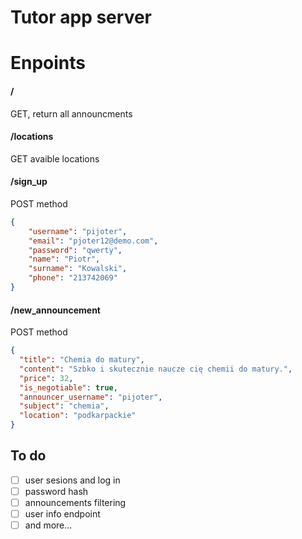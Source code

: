# Tutor app server

# Enpoints
#### /
GET, return all announcments

#### /locations
GET avaible locations

#### /sign_up
POST method
```json
{
    "username": "pijoter",
    "email": "pjoter12@demo.com",
    "password": "qwerty",
    "name": "Piotr",
    "surname": "Kowalski",
    "phone": "213742069"
}
```

#### /new_announcement
POST method
```json
{
  "title": "Chemia do matury",
  "content": "Szbko i skutecznie naucze cię chemii do matury.",
  "price": 32,
  "is_negotiable": true,
  "announcer_username": "pijoter",
  "subject": "chemia",
  "location": "podkarpackie"
}
```

## To do
 - [ ] user sesions and log in
 - [ ] password hash
 - [ ] announcements filtering
 - [ ] user info endpoint
 - [ ] and more...